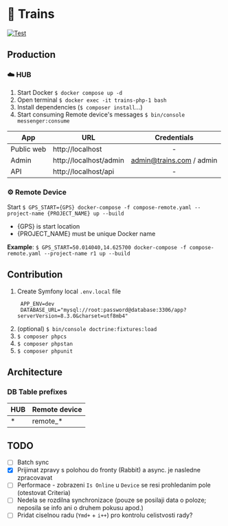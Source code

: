 # 🚂 Trains

[![Test](https://github.com/miroslavhajek/trains/actions/workflows/test.yaml/badge.svg)](https://github.com/miroslavhajek/trains/actions/workflows/test.yaml/badge.svg)

## Production

### ☁️ HUB

1. Start Docker `$ docker compose up -d`
1. Open terminal `$ docker exec -it trains-php-1 bash`
1. Install dependencies (`$ composer install`...)
1. Start consuming Remote device's messages `$ bin/console messenger:consume`

| App        | URL                    |       Credentials        |
|------------|------------------------|:------------------------:|
| Public web | http://localhost       |            -             |
| Admin      | http://localhost/admin | admin@trains.com / admin |
| API        | http://localhost/api   |            -             |

### ⚙️ Remote Device

Start `$ GPS_START={GPS} docker-compose -f compose-remote.yaml --project-name {PROJECT_NAME} up --build`

- {GPS} is start location
- {PROJECT_NAME} must be unique Docker name

**Example**: `$ GPS_START=50.014040,14.625700 docker-compose -f compose-remote.yaml --project-name r1 up --build`

## Contribution

1. Create Symfony local `.env.local` file
   ```dotenv
    APP_ENV=dev
    DATABASE_URL="mysql://root:password@database:3306/app?serverVersion=8.3.0&charset=utf8mb4"
   ```
1. (optional) `$ bin/console doctrine:fixtures:load`
1. `$ composer phpcs`
1. `$ composer phpstan`
1. `$ composer phpunit`

## Architecture

### DB Table prefixes

| HUB | Remote device |
|-----|---------------|
| *   | remote_*      |


## TODO

- [ ] Batch sync
- [x] Prijimat zpravy s polohou do fronty (Rabbit) a async. je nasledne zpracovavat
- [ ] Performace - zobrazeni `Is Online` u `Device` se resi prohledanim pole (otestovat Criteria)
- [ ] Nedela se rozdilna synchronizace (pouze se posilaji data o poloze; neposila se info ani o druhem pokusu apod.)
- [ ] Pridat ciselnou radu (`Ymd+` + `i++`) pro kontrolu celistvosti rady?
